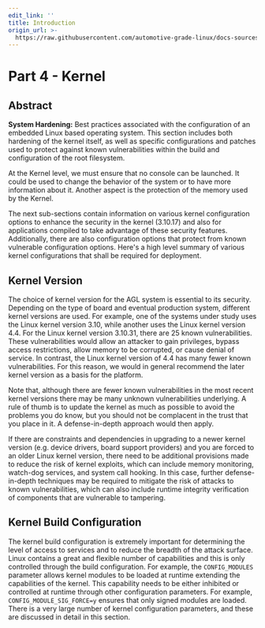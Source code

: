```yaml
---
edit_link: ''
title: Introduction
origin_url: >-
  https://raw.githubusercontent.com/automotive-grade-linux/docs-sources/guppy/docs/security-blueprint/part-4/0_Abstract.md
---
```


<!-- WARNING: This file is generated by fetch_docs.js using /home/boron/Documents/AGL/docs-webtemplate/site/_data/tocs/architecture/guppy/security_blueprint-security-blueprint-book.yml -->

# Part 4 - Kernel

## Abstract

**System Hardening:** Best practices associated with the configuration of an
embedded Linux based operating system. This section includes both hardening of
the kernel itself, as well as specific configurations and patches used to
protect against known vulnerabilities within the build and configuration of the
root filesystem.

At the Kernel level, we must ensure that no console can be launched. It could be
used to change the behavior of the system or to have more information about it.
Another aspect is the protection of the memory used by the Kernel.

The next sub-sections contain information on various kernel configuration
options to enhance the security in the kernel (3.10.17) and also for
applications compiled to take advantage of these security features.
Additionally, there are also configuration options that protect from known
vulnerable configuration options. Here's a high level summary of various kernel
configurations that shall be required for deployment.

## Kernel Version

The choice of kernel version for the AGL system is essential to its security.
Depending on the type of board and eventual production system, different kernel
versions are used. For example, one of the systems under study uses the
Linux kernel version 3.10, while another uses the Linux kernel version 4.4.
For the Linux kernel version 3.10.31, there are 25 known vulnerabilities.
These vulnerabilities would allow an attacker to gain privileges,
bypass access restrictions, allow memory to be corrupted, or cause denial of service.
In contrast, the Linux kernel version of 4.4 has many fewer known vulnerabilities.
For this reason, we would in general recommend the later kernel version as a basis
for the platform.

Note that, although there are fewer known vulnerabilities in the most recent kernel
versions there may be many unknown vulnerabilities underlying.
A rule of thumb is to update the kernel as much as possible to avoid the problems
you do know, but you should not be complacent in the trust that you place in it.
A defense-in-depth approach would then apply.

If there are constraints and dependencies in upgrading to a newer kernel version
(e.g. device drivers, board support providers) and you are forced to an older
Linux kernel version, there need to be additional provisions made to reduce
the risk of kernel exploits, which can include memory monitoring, watch-dog services,
and system call hooking. In this case, further defense-in-depth techniques
may be required to mitigate the risk of attacks to known vulnerabilities,
which can also include runtime integrity verification of components
that are vulnerable to tampering.

## Kernel Build Configuration

The kernel build configuration is extremely important for determining the level
of access to services and to reduce the breadth of the attack surface.
Linux contains a great and flexible number of capabilities and this is only controlled
through the build configuration. For example, the `CONFIG_MODULES` parameter
allows kernel modules to be loaded at runtime extending the capabilities of the kernel.
This capability needs to be either inhibited or controlled at runtime through
other configuration parameters. For example, `CONFIG_MODULE_SIG_FORCE=y` ensures
that only signed modules are loaded. There is a very large number of kernel
configuration parameters, and these are discussed in detail in this section.
